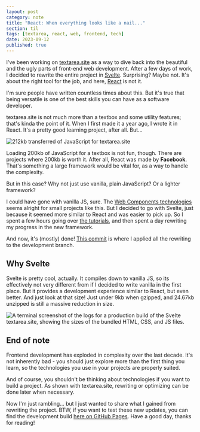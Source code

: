 ```yaml
---
layout: post
category: note
title: "React: When everything looks like a nail..."
section: til
tags: [textarea, react, web, frontend, tech]
date: 2023-09-12
published: true
---
```


I've been working on [textarea.site](https://github.com/real-jame/textarea/tree/next) as a way to dive back into the beautiful and the ugly parts of front-end web development. After a few days of work, I decided to rewrite the entire project in [Svelte](https://svelte.dev). Surprising? Maybe not. It's about the right tool for the job, and here, [React](https://react.dev) is not it.

I'm sure people have written countless times about this. But it's true that being versatile is one of the best skills you can have as a software developer.

textarea.site is not much more than a textbox and some utility features; that's kinda the point of it. When I first made it a year ago, I wrote it in React. It's a pretty good learning project, after all. But...

![212kb transferred of JavaScript for textarea.site](/note/media/web-frameworks-reactsize.png)

Loading 200kb of JavaScript for a textbox is not fun, though. There are projects where 200kb is worth it. After all, React was made by **Facebook**. That's something a large framework would be vital for, as a way to handle the complexity.

But in this case? Why not just use vanilla, plain JavaScript? Or a lighter framework?

I could have gone with vanilla JS, sure. The [Web Components technologies](https://developer.mozilla.org/en-US/docs/Web/API/Web_components) seems alright for small projects like this. But I decided to go with Svelte, just because it seemed more similar to React and was easier to pick up. So I spent a few hours going over [the tutorials](https://learn.svelte.dev/), and then spent a day rewriting my progress in the new framework.

And now, it's (mostly) done! [This commit](https://github.com/real-jame/textarea/commit/866cc6f7e23241cd510e35befc9975f4ca5d2ef2) is where I applied all the rewriting to the development branch.

## Why Svelte

Svelte is pretty cool, actually. It compiles down to vanilla JS, so its effectively not very different from if I decided to write vanilla in the first place. But it provides a development experience similar to React, but even better. And just look at that size! Just under 9kb when gzipped, and 24.67kb unzipped is still a massive reduction in size.

![A terminal screenshot of the logs for a production build of the Svelte textarea.site, showing the sizes of the bundled HTML, CSS, and JS files.](/note/media/web-frameworks-sveltesize.png)

## End of note

Frontend development has exploded in complexity over the last decade. It's not inherently bad - you should just explore more than the first thing you learn, so the technologies you use in your projects are properly suited.

And of course, you shouldn't be thinking about technologies if you want to build a project. As shown with textarea.site, rewriting or optimizing can be done later when necessary.

Now I'm just rambling... but I just wanted to share what I gained from rewriting the project. BTW, if you want to test these new updates, you can find the development build [here on GitHub Pages](https://real-jame.github.io/textarea). Have a good day, thanks for reading!

